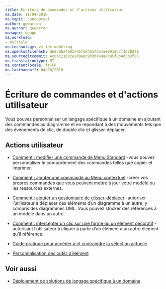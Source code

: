 ```yaml
---
title: Écriture de commandes et d'actions utilisateur
ms.date: 11/04/2016
ms.topic: conceptual
author: gewarren
ms.author: gewarren
manager: douge
ms.workload:
- multiple
ms.technology: vs-ide-modeling
ms.openlocfilehash: de87d6245057d6fd24b57d64ae09127cf1b282f8
ms.sourcegitcommit: 4c0bc21d2ce2d8e6c9d3b149a7d95f0b4d5b3f85
ms.translationtype: MT
ms.contentlocale: fr-FR
ms.lasthandoff: 04/20/2018
---
```

# <a name="writing-user-commands-and-actions"></a>Écriture de commandes et d'actions utilisateur
Vous pouvez personnaliser un langage spécifique à un domaine en ajoutant des commandes au diagramme et en répondant à des mouvements tels que des événements de clic, de double clic et glisser-déplacer.

## <a name="user-actions"></a>Actions utilisateur

-   [Comment : modifier une commande de Menu Standard](../modeling/how-to-modify-a-standard-menu-command-in-a-domain-specific-language.md) -vous pouvez personnaliser le comportement des commandes telles que copier et imprimer.

-   [Comment : ajouter une commande au Menu contextuel](../modeling/how-to-add-a-command-to-the-shortcut-menu.md) -créer vos propres commandes que vous peuvent mettre à jour votre modèle ou les ressources externes.

-   [Comment : ajouter un gestionnaire de glisser-déplacer](../modeling/how-to-add-a-drag-and-drop-handler.md) -autoriser l’utilisateur à déplacer des éléments d’un diagramme à un autre, y compris des diagrammes UML. Vous pouvez stocker des références à un modèle dans un autre.

-   [Comment : intercepter un clic sur une forme ou un élément décoratif](../modeling/how-to-intercept-a-click-on-a-shape-or-decorator.md) -autorisant l’utilisateur à cliquer à partir d’un élément à un autre élément qu’il référence.

-   [Guide pratique pour accéder à et contraindre la sélection actuelle](../modeling/how-to-access-and-constrain-the-current-selection.md)

-   [Personnalisation des outils d’élément](../modeling/customizing-element-tools.md)

## <a name="see-also"></a>Voir aussi

- [Déploiement de solutions de langage spécifique à un domaine](../modeling/deploying-domain-specific-language-solutions.md)
